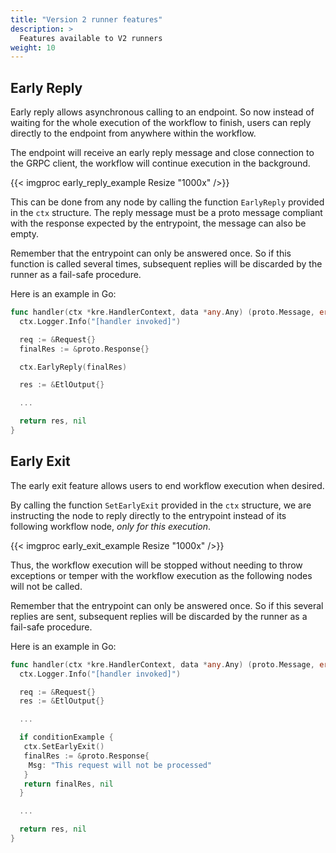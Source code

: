 ```yaml
---
title: "Version 2 runner features"
description: >
  Features available to V2 runners 
weight: 10
---
```


## Early Reply

Early reply allows asynchronous calling to an endpoint. So now instead of waiting for the whole execution of the workflow to finish, users can reply directly to the endpoint from anywhere within the workflow.

The endpoint will receive an early reply message and close connection to the GRPC client, the workflow will continue execution in the background.

{{< imgproc early_reply_example Resize "1000x" />}}

This can be done from any node by calling the function `EarlyReply` provided in the `ctx` structure.
The reply message must be a proto message compliant with the response expected by the entrypoint, the message can also be empty.

Remember that the entrypoint can only be answered once. So if this function is called several times,
subsequent replies will be discarded by the runner as a fail-safe procedure.

Here is an example in Go:  

```go
func handler(ctx *kre.HandlerContext, data *any.Any) (proto.Message, error) {
  ctx.Logger.Info("[handler invoked]")

  req := &Request{}
  finalRes := &proto.Response{}

  ctx.EarlyReply(finalRes)

  res := &EtlOutput{}

  ...

  return res, nil
}
```

## Early Exit

The early exit feature allows users to end workflow execution when desired.

By calling the function `SetEarlyExit` provided in the `ctx` structure, we are
instructing the node to reply directly to the entrypoint instead of its following
workflow node, _only for this execution_.

{{< imgproc early_exit_example Resize "1000x" />}}

Thus, the workflow execution will be stopped without needing to throw exceptions or temper with
the workflow execution as the following nodes will not be called.

Remember that the entrypoint can only be answered once. So if this several replies are sent,
subsequent replies will be discarded by the runner as a fail-safe procedure.

Here is an example in Go:  

```go
func handler(ctx *kre.HandlerContext, data *any.Any) (proto.Message, error) {
  ctx.Logger.Info("[handler invoked]")

  req := &Request{}
  res := &EtlOutput{}

  ...

  if conditionExample {
   ctx.SetEarlyExit()
   finalRes := &proto.Response{
    Msg: "This request will not be processed"
   }
   return finalRes, nil
  }

  ...

  return res, nil
}
```
